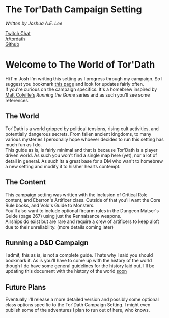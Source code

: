 # The Tor'Dath Campaign Setting
*Written by Joshua A.E. Lee*  
  
[Twitch Chat](https://www.twitch.tv/10leej/)  
[/r/tordath](https://old.reddit.com/r/tordath/)  
[Github](https://github.com/10leej/tordath)

# Welcome to The World of Tor'Dath
Hi I'm Josh I'm writing this setting as I progress through my campaign. So I suggest you bookmark [this page](https://homebrewery.naturalcrit.com/share/-m-ibxHg) and look for updates fairly often.  
If you're curious on the campaign specifics. It's a homebrew inspired by [Matt Colville's](https://www.youtube.com/user/mcolville) *Running the Game* series and as such you'll see some references.

## The World
Tor'Dath is a world gripped by political tensions, rising cult activities, and potentially dangerous secrets. From fallen ancient kingdoms, to many various mysteries I personally hope whoever decides to run this setting has much fun as I do.  
This guide as is, is fairly minimal and that is because Tor'Dath is a player driven world. As such you won't find a single map here (yet), nor a lot of detail in general. As such its a great base for a DM who wan't to homebrew a new setting and modify it to his/her hearts contempt.

## The Content
This campaign setting was written with the inclusion of Critical Role content, and Eberron's Artificer class. Outside of that you'll want the Core Rule books, and Volo's Guide to Monsters.  
You'll also want to include optional firearm rules in the Dungeon Matser's Guide (page 267) using just the Rennaisance weapons.  
Airships do exist but are rare and require a crew of artificers to keep aloft due to their unreliability. (more details coming later)

## Running a D&D Campaign
I admit, this as is, is not a complete guide. Thats why I said you should bookmark it. As is you'll have to come up with the history of the world though I do have some general guidelines for the history laid out. I'll be updating this document with the history of the world [soon](https://www.urbandictionary.com/define.php?term=soon)  

## Future Plans
Eventually I'll release a more detailed version and possibly some optional class options specific to the Tor'Dath Campaign Setting. I might even publish some of the adventures I plan to run out of here, who knows.
#
